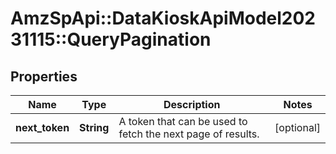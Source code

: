 # AmzSpApi::DataKioskApiModel20231115::QueryPagination

## Properties
Name | Type | Description | Notes
------------ | ------------- | ------------- | -------------
**next_token** | **String** | A token that can be used to fetch the next page of results. | [optional] 


